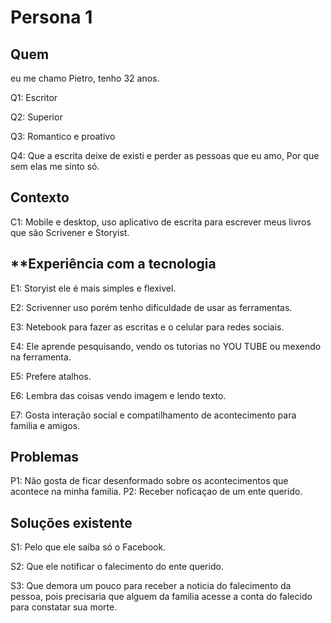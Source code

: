 # Persona 1

## **Quem**
eu me chamo Pietro, tenho 32 anos.

Q1: Escritor

Q2: Superior

Q3: Romantico e proativo

Q4: Que a escrita deixe de existi e perder as pessoas que eu amo, Por que sem elas me sinto só.

## **Contexto**
C1: Mobile e desktop, uso aplicativo de escrita para escrever meus livros que são Scrivener e Storyist.

## **Experiência com a tecnologia
E1: Storyist ele é mais simples e flexivel.

E2: Scrivenner uso porém tenho dificuldade de usar as ferramentas.

E3: Netebook para fazer as escritas e o celular para redes sociais.

E4: Ele aprende pesquisando, vendo os tutorias no YOU TUBE ou mexendo na ferramenta.

E5: Prefere atalhos.

E6: Lembra das coisas vendo imagem e lendo texto.

E7: Gosta interação social e compatilhamento de acontecimento para familia e amigos.

## **Problemas**
P1: Não gosta de ficar desenformado sobre os acontecimentos que acontece na minha familia.
P2: Receber noficaçao de um ente querido.

## **Soluções existente**
S1: Pelo que ele saiba só o Facebook.

S2: Que ele notificar o falecimento do ente querido.

S3: Que demora um pouco para receber a noticia do falecimento da pessoa, pois precisaria que alguem da familia acesse a conta do falecido
para constatar sua morte.
